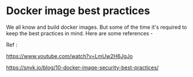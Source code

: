 # Docker image best practices 

We all know and build docker images. But some of the time it's required to keep the best practices
in mind. Here are some references -  

Ref :

https://www.youtube.com/watch?v=LmUw2H6JgJo

https://snyk.io/blog/10-docker-image-security-best-practices/